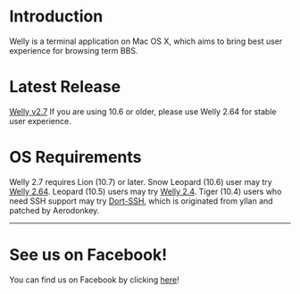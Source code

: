 # Introduction #
Welly is a terminal application on Mac OS X, which aims to bring best user experience for browsing term BBS.
# Latest Release #
[Welly v2.7](http://welly.googlecode.com/files/Welly.v2.7.fix.zip)
If you are using 10.6 or older, please use Welly 2.64 for stable user experience.
# OS Requirements #
Welly 2.7 requires Lion (10.7) or later. Snow Leopard (10.6) user may try [Welly 2.64](http://welly.googlecode.com/files/Welly.v2.64.zip). Leopard (10.5) users may try [Welly 2.4](http://welly.googlecode.com/files/Welly.v2.4.zip). Tiger (10.4) users who need SSH support may try [Dort-SSH](http://code.google.com/p/welly/downloads/list), which is originated from yllan and patched by Aerodonkey.

---

# See us on Facebook! #
You can find us on Facebook by clicking [here](http://www.facebook.com/pages/Welly/137583706318252)!